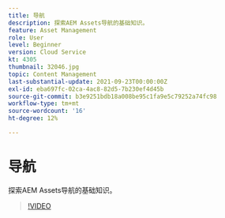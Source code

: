 ```yaml
---
title: 导航
description: 探索AEM Assets导航的基础知识。
feature: Asset Management
role: User
level: Beginner
version: Cloud Service
kt: 4305
thumbnail: 32046.jpg
topic: Content Management
last-substantial-update: 2021-09-23T00:00:00Z
exl-id: eba697fc-02ca-4ac8-82d5-7b230ef4d45b
source-git-commit: b3e9251bdb18a008be95c1fa9e5c79252a74fc98
workflow-type: tm+mt
source-wordcount: '16'
ht-degree: 12%

---
```


# 导航

探索AEM Assets导航的基础知识。

>[!VIDEO](https://video.tv.adobe.com/v/32046?quality=12&learn=on)
